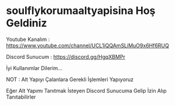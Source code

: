 # soulflykorumaaltyapisina Hoş Geldiniz

Youtube Kanalım : https://www.youtube.com/channel/UCL1iQQAmSLiMuO9x6Hf6RUQ

Discord Sunucum : https://discord.gg/HgqXBMPr

İyi Kullanımlar Dilerim...

NOT : Alt Yapıyı Çalanlara Gerekli İşlemleri Yapıyoruz

Eğer Alt Yapımı Tanıtmak İsteyen Discord Sunucuma Gelip İzin Alıp Tanıtabilirler
